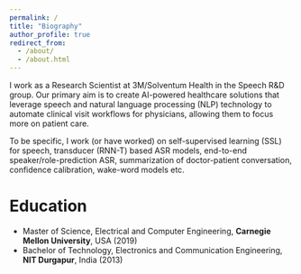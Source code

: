 ```yaml
---
permalink: /
title: "Biography"
author_profile: true
redirect_from:
  - /about/
  - /about.html
---
```


I work as a Research Scientist at 3M/Solventum Health in the Speech R&D group. Our primary aim is to create AI-powered healthcare solutions that leverage speech and natural language processing (NLP) technology to automate clinical visit workflows for physicians, allowing them to focus more on patient care.

To be specific, I work (or have worked) on self-supervised learning (SSL) for speech, transducer (RNN-T) based ASR models, end-to-end speaker/role-prediction ASR, summarization of doctor-patient conversation, confidence calibration, wake-word models etc.

Education
======
* Master of Science, Electrical and Computer Engineering, **Carnegie Mellon University**, USA (2019)
* Bachelor of Technology, Electronics and Communication Engineering, **NIT Durgapur**, India (2013)